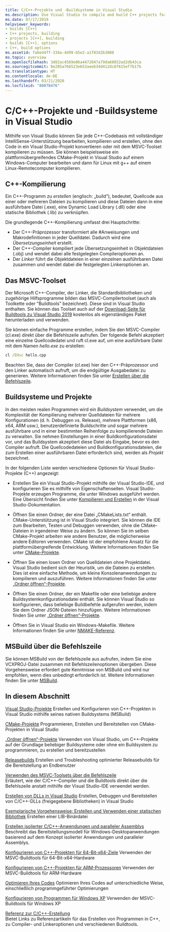 ```yaml
---
title: C/C++-Projekte und -Buildsysteme in Visual Studio
ms.description: Use Visual Studio to compile and build C++ projects for Windows, ARM or Linux based on any project system.
ms.date: 07/17/2019
helpviewer_keywords:
- builds [C++]
- C++ projects, building
- projects [C++], building
- builds [C++], options
- C++, build options
ms.assetid: fa6ed4ff-334a-4d99-b5e2-a1f83d2b3008
ms.topic: overview
ms.openlocfilehash: 3d82ac4569e06a4472047a79da60032ad2db43ca
ms.sourcegitcommit: 8e285a766523e653aeeb34d412dc6f615ef7b17b
ms.translationtype: HT
ms.contentlocale: de-DE
ms.lasthandoff: 03/21/2020
ms.locfileid: "80078476"
---
```

# <a name="cc-projects-and-build-systems-in-visual-studio"></a>C/C++-Projekte und -Buildsysteme in Visual Studio

Mithilfe von Visual Studio können Sie jede C++-Codebasis mit vollständiger IntelliSense-Unterstützung bearbeiten, kompilieren und erstellen, ohne den Code in ein Visual Studio-Projekt konvertieren oder mit dem MSVC-Toolset kompilieren zu müssen. Sie können beispielsweise ein plattformübergreifendes CMake-Projekt in Visual Studio auf einem Windows-Computer bearbeiten und dann für Linux mit g++ auf einem Linux-Remotecomputer kompilieren.

## <a name="c-compilation"></a>C++-Kompilierung

Ein C++-Programm zu *erstellen* (englisch: „build“), bedeutet, Quellcode aus einer oder mehreren Dateien zu kompilieren und diese Dateien dann in eine ausführbare Datei (.exe), eine Dynamic Load Library (.dll) oder eine statische Bibliothek (.lib) zu verknüpfen.

Die grundlegende C++-Kompilierung umfasst drei Hauptschritte:

- Der C++-Präprozessor transformiert alle #Anweisungen und Makrodefinitionen in jeder Quelldatei. Dadurch wird eine *Übersetzungseinheit* erstellt.
- Der C++-Compiler kompiliert jede Übersetzungseinheit in Objektdateien (.obj) und wendet dabei alle festgelegten Compileroptionen an.
- Der *Linker* führt die Objektdateien in einer einzelnen ausführbaren Datei zusammen und wendet dabei die festgelegten Linkeroptionen an.

## <a name="the-msvc-toolset"></a>Das MSVC-Toolset

Der Microsoft C++-Compiler, der Linker, die Standardbibliotheken und zugehörige Hilfsprogramme bilden das MSVC-Compilertoolset (auch als Toolkette oder "Buildtools" bezeichnet). Diese sind in Visual Studio enthalten. Sie können das Toolset auch auf der [Download-Seite für Buildtools zu Visual Studio 2019](https://visualstudio.microsoft.com/downloads/#build-tools-for-visual-studio-2019) kostenlos als eigenständiges Paket herunterladen und verwenden.

Sie können einfache Programme erstellen, indem Sie den MSVC-Compiler (cl.exe) direkt über die Befehlszeile aufrufen. Der folgende Befehl akzeptiert eine einzelne Quellcodedatei und ruft cl.exe auf, um eine ausführbare Datei mit dem Namen *hello.exe* zu erstellen:

```cmd
cl /EHsc hello.cpp
```

Beachten Sie, dass der Compiler (cl.exe) hier den C++-Präprozessor und den Linker automatisch aufruft, um die endgültige Ausgabedatei zu generieren.  Weitere Informationen finden Sie unter [Erstellen über die Befehlszeile](building-on-the-command-line.md).

## <a name="build-systems-and-projects"></a>Buildsysteme und Projekte

In den meisten realen Programmen wird ein *Buildsystem* verwendet, um die Komplexität der Kompilierung mehrerer Quelldateien für mehrere Konfigurationen (d. h. Debuggen vs. Release), mehrere Plattformen (x86, x64, ARM usw.), benutzerdefinierte Buildschritte und sogar mehrere ausführbare und in einer bestimmten Reihenfolge zu kompilierende Dateien zu verwalten. Sie nehmen Einstellungen in einer Buildkonfigurationsdatei vor, und das Buildsystem akzeptiert diese Datei als Eingabe, bevor es den Compiler aufruft. Die Quellcodedateien und Buildkonfigurationsdateien, die zum Erstellen einer ausführbaren Datei erforderlich sind, werden als *Projekt* bezeichnet.

In der folgenden Liste werden verschiedene Optionen für Visual Studio-Projekte (C++) angezeigt:

- Erstellen Sie ein Visual Studio-Projekt mithilfe der Visual Studio-IDE, und konfigurieren Sie es mithilfe von Eigenschaftenseiten. Visual Studio-Projekte erzeugen Programme, die unter Windows ausgeführt werden. Eine Übersicht finden Sie unter [Kompilieren und Erstellen](/visualstudio/ide/compiling-and-building-in-visual-studio) in der Visual Studio-Dokumentation.

- Öffnen Sie einen Ordner, der eine Datei „CMakeLists.txt“ enthält. CMake-Unterstützung ist in Visual Studio integriert. Sie können die IDE zum Bearbeiten, Testen und Debuggen verwenden, ohne die CMake-Dateien in irgendeiner Weise zu ändern. So können Sie im selben CMake-Projekt arbeiten wie andere Benutzer, die möglicherweise andere Editoren verwenden. CMake ist der empfohlene Ansatz für die plattformübergreifende Entwicklung. Weitere Informationen finden Sie unter [CMake-Projekte](cmake-projects-in-visual-studio.md).

- Öffnen Sie einen losen Ordner von Quelldateien ohne Projektdatei. Visual Studio bedient sich der Heuristik, um die Dateien zu erstellen. Dies ist eine einfache Methode, um kleine Konsolenanwendungen zu kompilieren und auszuführen. Weitere Informationen finden Sie unter [„Ordner öffnen“-Projekte](open-folder-projects-cpp.md).

- Öffnen Sie einen Ordner, der ein Makefile oder eine beliebige andere Buildsystemkonfigurationsdatei enthält. Sie können Visual Studio so konfigurieren, dass beliebige Buildbefehle aufgerufen werden, indem Sie dem Ordner JSON-Dateien hinzufügen. Weitere Informationen finden Sie unter [„Ordner öffnen“-Projekte](open-folder-projects-cpp.md).

- Öffnen Sie in Visual Studio ein Windows-Makefile. Weitere Informationen finden Sie unter [NMAKE-Referenz](reference/nmake-reference.md).

## <a name="msbuild-from-the-command-line"></a>MSBuild über die Befehlszeile

Sie können MSBuild von der Befehlszeile aus aufrufen, indem Sie eine VCXPROJ-Datei zusammen mit Befehlszeilenoptionen übergeben. Diese Vorgehensweise erfordert gute Kenntnisse von MSBuild und wird nur empfohlen, wenn dies unbedingt erforderlich ist. Weitere Informationen finden Sie unter [MSBuild](msbuild-visual-cpp.md).

## <a name="in-this-section"></a>In diesem Abschnitt

[Visual Studio-Projekte](creating-and-managing-visual-cpp-projects.md) Erstellen und Konfigurieren von C++-Projekten in Visual Studio mithilfe seines nativen Buildsystems (MSBuild)

[CMake-Projekte](cmake-projects-in-visual-studio.md) Programmieren, Erstellen und Bereitstellen von CMake-Projekten in Visual Studio

[„Ordner öffnen“-Projekte](open-folder-projects-cpp.md) Verwenden von Visual Studio, um C++-Projekte auf der Grundlage beliebiger Buildsysteme oder ohne ein Buildsystem zu programmieren, zu erstellen und bereitzustellen

[Releasebuilds](release-builds.md) Erstellen und Troubleshooting optimierter Releasebuilds für die Bereitstellung an Endbenutzer

[Verwenden des MSVC-Toolsets über die Befehlszeile](building-on-the-command-line.md)<br/>
Erläutert, wie der C/C++-Compiler und die Buildtools direkt über die Befehlszeile anstatt mithilfe der Visual Studio-IDE verwendet werden.

[Erstellen von DLLs in Visual Studio](dlls-in-visual-cpp.md) Erstellen, Debuggen und Bereitstellen von C/C++-DLLs (freigegebene Bibliotheken) in Visual Studio

[Exemplarische Vorgehensweise: Erstellen und Verwenden einer statischen Bibliothek](walkthrough-creating-and-using-a-static-library-cpp.md) Erstellen einer LIB-Binärdatei

[Erstellen isolierter C/C++-Anwendungen und paralleler Assemblys](building-c-cpp-isolated-applications-and-side-by-side-assemblies.md) Beschreibt das Bereitstellungsmodell für Windows-Desktopanwendungen basierend auf dem Konzept isolierter Anwendungen und paralleler Assemblys.

[Konfigurieren von C++-Projekten für 64-Bit-x64-Ziele](configuring-programs-for-64-bit-visual-cpp.md) Verwenden der MSVC-Buildtools für 64-Bit-x64-Hardware

[Konfigurieren von C++-Projekten für ARM-Prozessoren](configuring-programs-for-arm-processors-visual-cpp.md) Verwenden der MSVC-Buildtools für ARM-Hardware

[Optimieren Ihres Codes](optimizing-your-code.md) Optimieren Ihres Codes auf unterschiedliche Weise, einschließlich programmgeführter Optimierungen

[Konfigurieren von Programmen für Windows XP](configuring-programs-for-windows-xp.md) Verwenden der MSVC-Buildtools für Windows XP

[Referenz zur C/C++-Erstellung](reference/c-cpp-building-reference.md)<br/>
Bietet Links zu Referenzartikeln für das Erstellen von Programmen in C++, zu Compiler- und Linkeroptionen und verschiedenen Buildtools.
